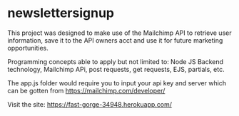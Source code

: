 # newslettersignup

This project was designed to make use of the Mailchimp API to retrieve user information, save it to the API owners acct and use it for future marketing opportunities.

Programming concepts able to apply but not limited to: Node JS Backend technology, Mailchimp APi, post requests, get requests, EJS, partials, etc.

The app.js folder would require you to input your api key and server which can be gotten from https://mailchimp.com/developer/

Visit the site: https://fast-gorge-34948.herokuapp.com/
